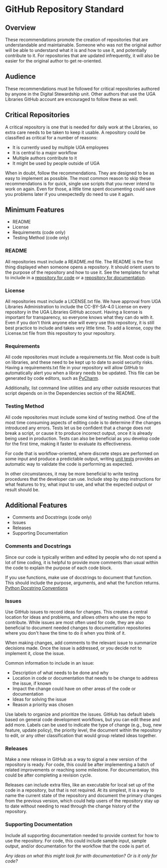 # GitHub Repository Standard

## Overview

These recommendations promote the creation of repositories that are understandable and maintainable.
Someone who was not the original author will be able to understand what it is and how to use it, and potentially contribute to it.
For repositories that are updated infrequently, it will also be easier for the original author to get re-oriented.

## Audience

These recommendations must be followed for critical repositories authored by anyone in the Digital Stewardship unit.
Other authors that use the UGA Libraries GitHub account are encouraged to follow these as well.

## Critical Repositories

A critical repository is one that is needed for daily work at the Libraries, so extra care needs to be taken to keep it usable.
A repository could be classified as critical for a number of reasons:  

- It is currently used by multiple UGA employees
- It is central to a major workflow
- Multiple authors contribute to it
- It might be used by people outside of UGA  

When in doubt, follow the recommendations. They are designed to be as easy to implement as possible.
The most common reason to skip these recommendations is for quick, single use scripts that you never intend to work on again.
Even for those, a little time spent documenting could save you problems later if you unexpectedly do need to use it again.  

## Minimum Features

- README
- License
- Requirements (code only)
- Testing Method (code only)

### README

All repositories must include a README.md file. 
The README is the first thing displayed when someone opens a repository.
It should orient users to the purpose of the repository and how to use it.
See the templates for what to include in a [repository for code](https://github.com/uga-libraries/GitHub_Standards/blob/main/Code_README_Standard.md) or a [repository for documentation](https://github.com/uga-libraries/GitHub_Standards/blob/main/Documentation_README_Standard.md).

### License

All repositories must include a LICENSE.txt file.
We have approval from UGA Libraries Administration to include the CC-BY-SA-4.0 License on every repository in the UGA Libraries GitHub account.
Having a license is important for transparency, so everyone knows what they can do with it.
Even if you don't think anyone else will every use this repository, it is still best practice to include and takes very little time.
To add a license, copy the License.txt file from this repository to your repository.

### Requirements

All code repositories must include a requirements.txt file.
Most code is built on libraries, and these need to be kept up to date to avoid security risks.
Having a requirements.txt file in your repository will allow GitHub to automatically alert you when a library needs to be updated. 
This file can be generated by code editors, such as [PyCharm](https://www.jetbrains.com/help/pycharm/managing-dependencies.html).  

Additionally, list command line utilities and any other outside resources that script depends on in the Dependencies section of the README.

### Testing Method

All code repositories must include some kind of testing method.
One of the most time consuming aspects of editing code is to determine if the changes introduced any errors.
Tests let us be confident that a change does not break a script, or cause it to produce incorrect output, once it is already being used in production.
Tests can also be beneficial as you develop code for the first time, making it faster to evaluate its effectiveness.  

For code that is workflow-oriented, where discrete steps are performed on some input and produce a predictable output, writing [unit tests](https://realpython.com/python-testing/) provides an automatic way to validate the code is performing as expected.  

In other circumstances, it may be more beneficial to write testing procedures that the developer can use. 
Include step by step instructions for what features to try, what input to use, and what the expected output or result should be.

## Additional Features

- Comments and Docstrings (code only)
- Issues
- Releases
- Supporting Documentation

### Comments and Docstrings

Since our code is typically written and edited by people who do not spend a lot of time coding,
it is helpful to provide more comments than usual within the code to explain the purpose of each code block.

If you use functions, make use of docstrings to document that function. 
This should include the purpose, arguments, and what the function returns. 
[Python Docstring Conventions](https://peps.python.org/pep-0257/)

### Issues

Use GitHub issues to record ideas for changes.
This creates a central location for ideas and problems, and allows others who use the repo to contribute.
While issues are most often used for code, they are also beneficial to document needed changes to documentation repositories where you don't have the time to do it when you think of it.  

When making changes, add comments to the relevant issue to summarize decisions made. 
Once the issue is addressed, or you decide not to implement it, close the issue.  

Common information to include in an issue:
- Description of what needs to be done and why
- Location in code or documentation that needs to be change to address the issue, if known
- Impact the change could have on other areas of the code or documentation
- Ideas for solving the issue
- Reason a priority was chosen  

Use labels to organize and prioritize the issues. 
GitHub has default labels based on general code development workflows, but you can edit these and add more. 
Labels can be used to indicate the type of change (e.g., bug, new feature, update policy), the priority level, the document within the repository to edit, or any other classification that would group related ideas together.  

### Releases

Make a new release in GitHub as a way to signal a new version of the repository is ready. 
For code, this could be after implementing a batch of related improvements or reaching some milestone. 
For documentation, this could be after completing a revision cycle.  

Releases can include extra files, like an executable for local set up of the code in a repository, but that is not required. 
At its simplest, it is a way to name the current state of the repository and document the primary changes from the previous version, which could help users of the repository stay up to date without needing to read through the change history of the repository.

### Supporting Documentation

Include all supporting documentation needed to provide context for how to use the repository. 
For code, this could include sample input, sample output, and/or documentation for the workflow that the code is part of.  

*Any ideas on what this might look for with documentation? Or is it only for code?*
